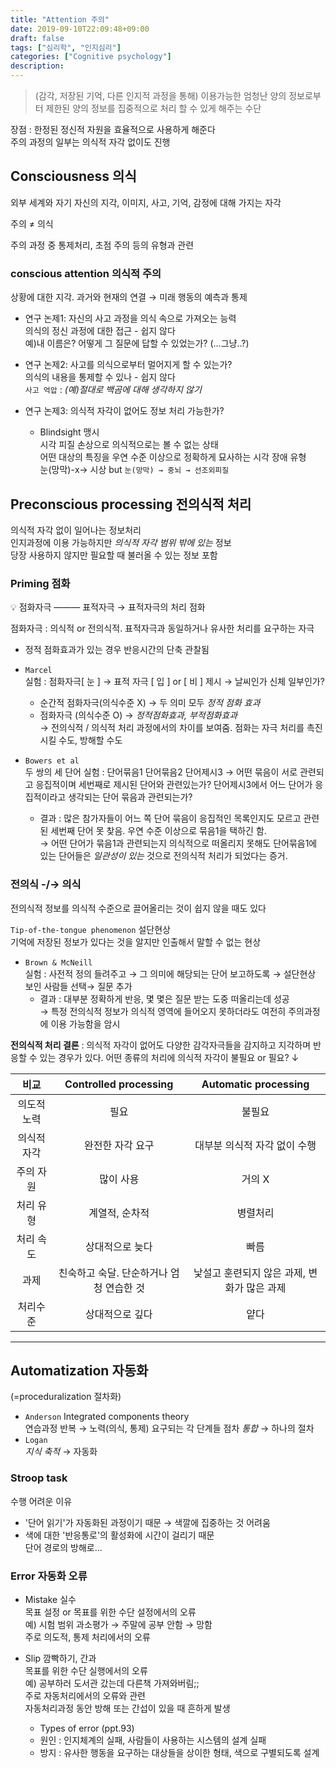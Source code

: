 ```yaml
---
title: "Attention 주의"
date: 2019-09-10T22:09:48+09:00
draft: false
tags: ["심리학", "인지심리"]
categories: ["Cognitive psychology"]
description: 
---
```

> (감각, 저장된 기억, 다른 인지적 과정을 통해) 이용가능한 엄청난 양의 정보로부터 제한된 양의 정보를 집중적으로 처리 할 수 있게 해주는 수단  

장점 : 한정된 정신적 자원을 효율적으로 사용하게 해준다  
주의 과정의 일부는 의식적 자각 없이도 진행

## Consciousness 의식

외부 세계와 자기 자신의 지각, 이미지, 사고, 기억, 감정에 대해 가지는 자각

주의 ≠ 의식 

주의 과정 중 통제처리, 초점 주의 등의 유형과 관련

### conscious attention 의식적 주의

상황에 대한 지각. 과거와 현재의 연결 → 미래 행동의 예측과 통제

- 연구 논제1: 자신의 사고 과정을 의식 속으로 가져오는 능력  
    의식의 정신 과정에 대한 접근 - 쉽지 않다  
    예)내 이름은? 어떻게 그 질문에 답할 수 있었는가? (...그냥..?)
    
- 연구 논제2: 사고를 의식으로부터 멀어지게 할 수 있는가?  
    의식의 내용을 통제할 수 있나 - 쉽지 않다  
    `사고 억압` : *(예)절대로 백곰에 대해 생각하지 않기*
    
- 연구 논제3: 의식적 자각이 없어도 정보 처리 가능한가?
    - Blindsight 맹시  
        시각 피질 손상으로 의식적으로는 볼 수 없는 상태  
        어떤 대상의 특징을 우연 수준 이상으로 정확하게 묘사하는 시각 장애 유형  
        눈(망막)-x→ 시상 but `눈(망막) → 중뇌 → 선조외피질`  
        

## Preconscious processing 전의식적 처리

의식적 자각 없이 일어나는 정보처리  
인지과정에 이용 가능하지만 *의식적 자각 범위 밖에 있는* 정보  
당장 사용하지 않지만 필요할 때 불러올 수 있는 정보 포함  
### Priming 점화
<aside>
💡 점화자극 ——— 표적자극 → 표적자극의 처리 점화

</aside>

점화자극 : 의식적 or 전의식적. 표적자극과 동일하거나 유사한 처리를 요구하는 자극  
- 정적 점화효과가 있는 경우 반응시간의 단축 관찰됨
- `Marcel`  
    실험 : 점화자극[ 눈 ] → 표적 자극 [ 입 ] or [ 비 ] 제시 → 날씨인가 신체 일부인가?  
    - 순간적 점화자극(의식수준 X) → 두 의미 모두 *정적 점화 효과*  
    - 점화자극 (의식수준 O) → *정적점화효과, 부적점화효과*  
    → 전의식적 / 의식적 처리 과정에서의 차이를 보여줌. 점화는 자극 처리를 촉진시킬 수도, 방해할 수도
    
- `Bowers et al`  
    두 쌍의 세 단어 실험 : 단어묶음1 단어묶음2 단어제시3 → 어떤 묶음이 서로 관련되고 응집적이며 세번째로 제시된 단어와 관련있는가? 단어제시3에서 어느 단어가 응집적이라고 생각되는 단어 묶음과 관련되는가?  
    - 결과 : 많은 참가자들이 어느 쪽 단어 묶음이 응집적인 목록인지도 모르고 관련된 세번째 단어 못 찾음. 우연 수준 이상으로 묶음1을 택하긴 함.  
        → 어떤 단어가 묶음1과 관련되는지 의식적으로 떠올리지 못해도 단어묶음1에 있는 단어들은 *일관성이 있는* 것으로 전의식적 처리가 되었다는 증거.
        

### 전의식 -/→ 의식
전의식적 정보를 의식적 수준으로 끌어올리는 것이 쉽지 않을 때도 있다  

`Tip-of-the-tongue phenomenon` 설단현상  
기억에 저장된 정보가 있다는 것을 알지만 인출해서 말할 수 없는 현상

- `Brown & McNeill`  
    실험 : 사전적 정의 들려주고 → 그 의미에 해당되는 단어 보고하도록 → 설단현상 보인 사람들 선택→ 질문 추가
    - 결과 : 대부분 정확하게 반응, 몇 몇은 질문 받는 도중 떠올리는데 성공  
        → 특정 전의식적 정보가 의식적 영역에 들어오지 못하더라도 여전히 주의과정에 이용 가능함을 암시
        

**전의식적 처리 결론** : 의식적 자각이 없어도 다양한 감각자극들을 감지하고 지각하며 반응할 수 있는 경우가 있다. 어떤 종류의 처리에 의식적 자각이 불필요 or 필요? ↓

|비교|Controlled processing|Automatic processing|
|:-:|:-:|:-:|
|의도적 노력|필요|불필요|
|의식적 자각|완전한 자각 요구|대부분 의식적 자각 없이 수행|
|주의 자원|많이 사용|거의 X|
|처리 유형|계열적, 순차적|병렬처리|
|처리 속도|상대적으로 늦다|빠름|
|과제|친숙하고 숙달. 단순하거나 엄청 연습한 것|낯설고 훈련되지 않은 과제, 변화가 많은 과제|
|처리수준|상대적으로 깊다|얕다|
---
## Automatization 자동화
(=proceduralization 절차화)  
- `Anderson` Integrated components theory  
    연습과정 반복 → 노력(의식, 통제) 요구되는 각 단계들 점차 *통합* → 하나의 절차  
- `Logan`  
    *지식 축적* → 자동화

### Stroop task

수행 어려운 이유  
- '단어 읽기'가 자동화된 과정이기 때문 → 색깔에 집중하는 것 어려움
- 색에 대한 '반응통로'의 활성화에 시간이 걸리기 때문  
    단어 경로의 방해로...

### Error 자동화 오류
- Mistake 실수  
    목표 설정 or 목표를 위한 수단 설정에서의 오류  
    예) 시험 범위 과소평가 → 주말에 공부 안함 → 망함  
    주로 의도적, 통제 처리에서의 오류  
    
- Slip 깜빡하기, 간과  
    목표를 위한 수단 실행에서의 오류  
    예) 공부하러 도서관 갔는데 다른책 가져와버림;;  
    주로 자동처리에서의 오류와 관련  
    자동처리과정 동안 방해 또는 간섭이 있을 때 흔하게 발생  
    - Types of error (ppt.93)
    - 원인 : 인지체계의 실패, 사람들이 사용하는 시스템의 설계 실패
    - 방지 : 유사한 행동을 요구하는 대상들을 상이한 형태, 색으로 구별되도록 설계  

